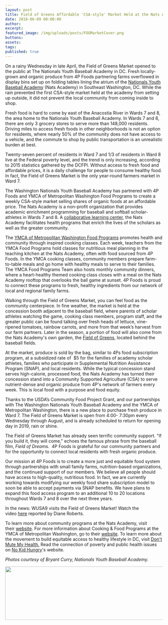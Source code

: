 ```yaml
---
layout: post
title: Field of Greens Affordable 'CSA-style' Market Held at the Nats Academy
date: 2018-06-09 00:00:00
author:
excerpt:
featured_image: /img/uploads/posts/FOGMarketCover.png
buttons:
assets:
tags:
published: true
---
```


<div class="editable"><p>On a rainy Wednesday in late April, the Field of Greens Market opened to the public at The Nationals Youth Baseball Academy in DC. Fresh locally-grown and organic produce from 4P Foods partnering farms overflowed in display bins set up on folding tables lining the atrium of the&nbsp;<a href="http://washington.nationals.mlb.com/was/youth-baseball-academy/">Nationals Youth Baseball Academy</a>&nbsp;(Nats Academy) in Southeast Washington, DC. While the rain prevented the first CSA-style market held at the academy from setting up outside, it did not prevent the local community from coming inside to shop.</p><p>Fresh food is hard to come by east of the Anacostia River in Wards 7 and 8, the area home to the Nationals Youth Baseball Academy. In Wards 7 and 8, there are only 3 grocery stores to serve more than 148,000 residents. Driving miles to access fresh foods in other neighborhoods is not an option for residents, where nearly 50% of the community does not have access to a vehicle, and the commute to shop by public transportation is an unrealistic burden at best.</p><p>Twenty-seven percent of residents in Ward 7 and 1/3 of residents in Ward 8 live at the Federal poverty level, and the trend is only increasing, according to 2015 statistics gathered by the DCFPI. Without access to fresh food and affordable prices, it is a daily challenge for people to consume healthy food. In fact, the Field of Greens Market is the only year-round farmers market in Ward 7.</p><p>The Washington Nationals Youth Baseball Academy has partnered with 4P Foods and YMCA of Metropolitan Washington Food Programs to create a weekly CSA-style market selling shares of organic foods at an affordable price. The Nats Academy is a non-profit organization that provides academic enrichment programming for baseball and softball scholar-athletes in Wards 7 and 8. A&nbsp;<a target="_blank" href="https://www.nytimes.com/2015/09/27/sports/baseball/washington-nationals-use-baseball-as-a-beacon-of-hope-at-youth-academy.html%5C">collaborative learning center</a>, the Nats Academy facilitates health programs that enrich the lives of the scholars as well as the greater community.</p><p>The&nbsp;<a target="_blank" href="https://www.ymcadc.org/cooking-classes/">YMCA of Metropolitan Washington Food Programs</a>&nbsp;promotes health and community through inspired cooking classes. Each week, teachers from the YMCA Food Programs hold classes for nutritious meal planning in the teaching kitchen at the Nats Academy, often with food sourced from 4P Foods. In the YMCA cooking classes, community members prepare farm-to-table meals and go home with healthy meals to serve to their families. The YMCA Food Programs Team also hosts monthly community dinners, where a heart-healthy themed cooking class closes with a meal on the Nats Academy rooftop that overlooks the ball game at sunset. 4P Foods is proud to connect these programs to fresh, healthy ingredients from our network of local and regional family farms.</p><p>Walking through the Field of Greens Market, you can feel food as the community centerpiece. In fine weather, the market is held at the concession booth adjacent to the baseball field, where parents of scholar athletes watching the game, cooking class members, program staff, and the greater public can be found talking over fresh heads of lettuce, vine-ripened tomatoes, rainbow carrots, and more from that week&rsquo;s harvest from our farm partners. Later in the season, a portion of food will also come from the Nats Academy's own garden, the&nbsp;<a href="http://washington.nationals.mlb.com/was/youth-baseball-academy/programs/food-education/">Field of Greens</a>, located behind the baseball fields.</p><p>At the market, produce is sold by the bag, similar to 4Ps food subscription program, at a subsidized rate of&nbsp; $5 for the families of academy scholar athletes, families who participate in Supplemental Nutrition Assistance Program (SNAP), and local residents. While the typical concession stand serves high-calorie, processed food, the Nats Academy has turned their concession stand into a Community Supported Agriculture (CSA) to serve nutrient-dense and organic produce from 4P's network of farmers every week. This is local food with a purpose and food equity.</p><p>Thanks to the USDA&rsquo;s Community Food Project Grant, and our partnerships with The Washington Nationals Youth Baseball Academy and the YMCA of Metropolitan Washington, there is a new place to purchase fresh produce in Ward 7. The Field of Greens Market is open from 4:00- 7:30pm every Wednesday through August, and is already scheduled to return for opening day in 2019, rain or shine.</p><p>The Field of Greens Market has already seen terrific community support. "If you build it, they will come," echoes the famous phrase from the baseball film,&nbsp;<em>Field of Dreams.&nbsp;</em>&nbsp;4P Foods is grateful for our community partners and for the opportunity to connect local residents with fresh organic produce.&nbsp;</p><p>Our mission at 4P Foods is to create a more just and equitable food system through partnerships with small family farms, nutrition-based organizations, and the continued support of our members. We believe all people should have access to high-quality, nutritious food. In fact, we are currently working towards modifying our weekly food share subscription model to soon be able to accept payments via SNAP benefits. We have plans to expand this food access program to an additional 10 to 20 locations throughout Wards 7 and 8 over the next three years.</p><p>In the news: WUSA9 visits the Field of Greens Market! Watch the video&nbsp;<a href="https://www.wusa9.com/article/sports/mlb/nationals-youth-academy-hosts-a-field-of-greens/65-b9d6a7f5-6310-4ef3-8e9b-2ec4fa462a03">here</a>&nbsp;reported by Diane Roberts.</p><p>To learn more about community programs at the Nats Academy, visit their&nbsp;<a target="_blank" href="https://www.mlb.com/nationals/youth-baseball-academy">website</a>. For more information about Cooking &amp; Food Programs at the YMCA of Metropolitan Washington, go to their&nbsp;<a href="https://www.ymcadc.org/programs/health-fitness/cooking-classes/">website</a>. To learn more about the movement to build equitable access to healthy lifestyle in DC, visit&nbsp;<a target="_blank" href="https://www.dontmutemyhealth.org/about-us">Don't Mute My Health.</a>&nbsp;Read the connection of poverty and public health issues on&nbsp;<a target="_blank" href="https://www.nokidhungry.org/who-we-are/hunger-facts">No Kid Hungry</a>'s website.</p><p><em>Photos courtesy of Bryant Curry, Nationals Youth Baseball Academy.</em></p><p><em><img src="/uploads/nats4pylogos.png" width="819" height="171" /></em></p><p>&nbsp;</p><p>&nbsp;</p></div>